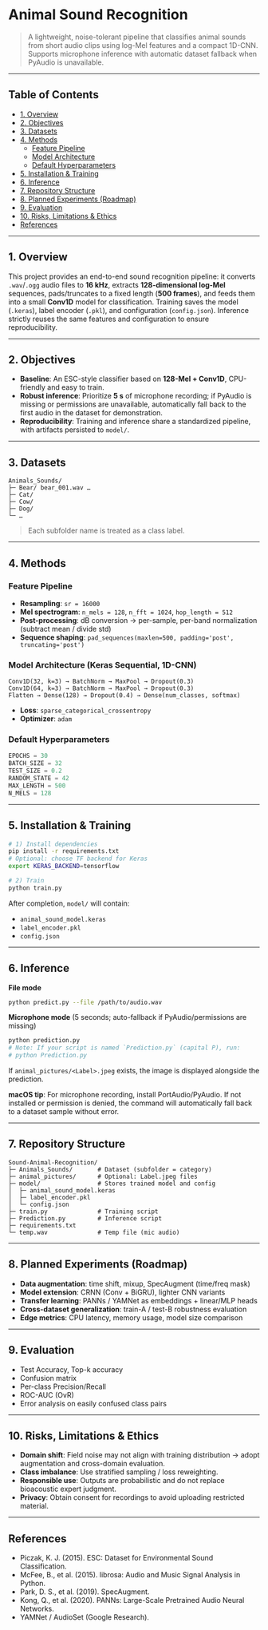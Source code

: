 # Animal Sound Recognition

> A lightweight, noise-tolerant pipeline that classifies animal sounds from short audio clips using log-Mel features and a compact 1D-CNN. Supports microphone inference with automatic dataset fallback when PyAudio is unavailable.

---

## Table of Contents
- [1. Overview](#1-overview)
- [2. Objectives](#2-objectives)
- [3. Datasets](#3-datasets)
- [4. Methods](#4-methods)
  - [Feature Pipeline](#feature-pipeline)
  - [Model Architecture](#model-architecture)
  - [Default Hyperparameters](#default-hyperparameters)
- [5. Installation & Training](#5-installation--training)
- [6. Inference](#6-inference)
- [7. Repository Structure](#7-repository-structure)
- [8. Planned Experiments (Roadmap)](#8-planned-experiments-roadmap)
- [9. Evaluation](#9-evaluation)
- [10. Risks, Limitations & Ethics](#10-risks-limitations--ethics)
- [References](#references)

---

## 1. Overview
This project provides an end-to-end sound recognition pipeline: it converts `.wav`/`.ogg` audio files to **16 kHz**, extracts **128-dimensional log-Mel** sequences, pads/truncates to a fixed length (**500 frames**), and feeds them into a small **Conv1D** model for classification. Training saves the model (`.keras`), label encoder (`.pkl`), and configuration (`config.json`). Inference strictly reuses the same features and configuration to ensure reproducibility.

---

## 2. Objectives
- **Baseline**: An ESC-style classifier based on **128-Mel + Conv1D**, CPU-friendly and easy to train.  
- **Robust inference**: Prioritize **5 s** of microphone recording; if PyAudio is missing or permissions are unavailable, automatically fall back to the first audio in the dataset for demonstration.  
- **Reproducibility**: Training and inference share a standardized pipeline, with artifacts persisted to `model/`.

---

## 3. Datasets

```
Animals_Sounds/
├─ Bear/ bear_001.wav …
├─ Cat/
├─ Cow/
├─ Dog/
└─ …
```

> Each subfolder name is treated as a class label.

---

## 4. Methods

### Feature Pipeline
- **Resampling**: `sr = 16000`  
- **Mel spectrogram**: `n_mels = 128`, `n_fft = 1024`, `hop_length = 512`  
- **Post-processing**: dB conversion → per-sample, per-band normalization (subtract mean / divide std)  
- **Sequence shaping**: `pad_sequences(maxlen=500, padding='post', truncating='post')`

### Model Architecture (Keras Sequential, 1D-CNN)

```
Conv1D(32, k=3) → BatchNorm → MaxPool → Dropout(0.3)
Conv1D(64, k=3) → BatchNorm → MaxPool → Dropout(0.3)
Flatten → Dense(128) → Dropout(0.4) → Dense(num_classes, softmax)
```

- **Loss**: `sparse_categorical_crossentropy`  
- **Optimizer**: `adam`

### Default Hyperparameters

```python
EPOCHS = 30
BATCH_SIZE = 32
TEST_SIZE = 0.2
RANDOM_STATE = 42
MAX_LENGTH = 500
N_MELS = 128
```

---

## 5. Installation & Training

```bash
# 1) Install dependencies
pip install -r requirements.txt
# Optional: choose TF backend for Keras
export KERAS_BACKEND=tensorflow

# 2) Train
python train.py
```

After completion, `model/` will contain:
- `animal_sound_model.keras`
- `label_encoder.pkl`
- `config.json`

---

## 6. Inference

**File mode**
```bash
python predict.py --file /path/to/audio.wav
```

**Microphone mode** (5 seconds; auto-fallback if PyAudio/permissions are missing)
```bash
python prediction.py
# Note: If your script is named `Prediction.py` (capital P), run:
# python Prediction.py
```

If `animal_pictures/<Label>.jpeg` exists, the image is displayed alongside the prediction.

**macOS tip**: For microphone recording, install PortAudio/PyAudio. If not installed or permission is denied, the command will automatically fall back to a dataset sample without error.

---

## 7. Repository Structure

```
Sound-Animal-Recognition/
├─ Animals_Sounds/       # Dataset (subfolder = category)
├─ animal_pictures/      # Optional: Label.jpeg files
├─ model/                # Stores trained model and config
│  ├─ animal_sound_model.keras
│  ├─ label_encoder.pkl
│  └─ config.json
├─ train.py              # Training script
├─ Prediction.py         # Inference script
├─ requirements.txt
└─ temp.wav              # Temp file (mic audio)
```

---

## 8. Planned Experiments (Roadmap)

- **Data augmentation**: time shift, mixup, SpecAugment (time/freq mask)
- **Model extension**: CRNN (Conv + BiGRU), lighter CNN variants
- **Transfer learning**: PANNs / YAMNet as embeddings + linear/MLP heads
- **Cross-dataset generalization**: train-A / test-B robustness evaluation
- **Edge metrics**: CPU latency, memory usage, model size comparison

---

## 9. Evaluation

- Test Accuracy, Top-k accuracy
- Confusion matrix
- Per-class Precision/Recall
- ROC-AUC (OvR)
- Error analysis on easily confused class pairs

---

## 10. Risks, Limitations & Ethics

- **Domain shift**: Field noise may not align with training distribution → adopt augmentation and cross-domain evaluation.
- **Class imbalance**: Use stratified sampling / loss reweighting.
- **Responsible use**: Outputs are probabilistic and do not replace bioacoustic expert judgment.
- **Privacy**: Obtain consent for recordings to avoid uploading restricted material.

---

## References

- Piczak, K. J. (2015). ESC: Dataset for Environmental Sound Classification.
- McFee, B., et al. (2015). librosa: Audio and Music Signal Analysis in Python.
- Park, D. S., et al. (2019). SpecAugment.
- Kong, Q., et al. (2020). PANNs: Large-Scale Pretrained Audio Neural Networks.
- YAMNet / AudioSet (Google Research).

